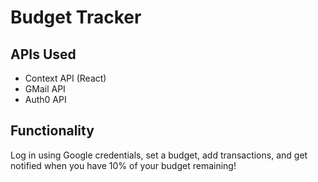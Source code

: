 # Budget Tracker #

## APIs Used ##
- Context API (React)
- GMail API
- Auth0 API

## Functionality ##
Log in using Google credentials, set a budget, add transactions, and get notified when you have 10% of your budget remaining!
